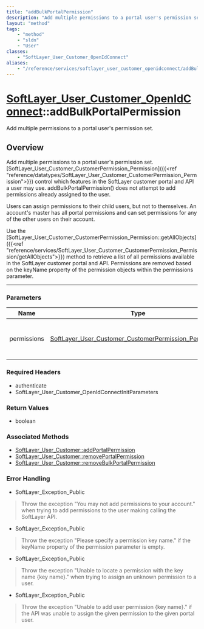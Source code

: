 ```yaml
---
title: "addBulkPortalPermission"
description: "Add multiple permissions to a portal user's permission set. [SoftLayer_User_Customer_CustomerPermission_Permission]({{<r... "
layout: "method"
tags:
    - "method"
    - "sldn"
    - "User"
classes:
    - "SoftLayer_User_Customer_OpenIdConnect"
aliases:
    - "/reference/services/softlayer_user_customer_openidconnect/addBulkPortalPermission"
---
```

# [SoftLayer_User_Customer_OpenIdConnect](/reference/services/SoftLayer_User_Customer_OpenIdConnect)::addBulkPortalPermission

Add multiple permissions to a portal user's permission set.


## Overview 
Add multiple permissions to a portal user's permission set. [SoftLayer_User_Customer_CustomerPermission_Permission]({{<ref "reference/datatypes/SoftLayer_User_Customer_CustomerPermission_Permission">}}) control which features in the SoftLayer customer portal and API a user may use. addBulkPortalPermission() does not attempt to add permissions already assigned to the user. 

Users can assign permissions to their child users, but not to themselves. An account's master has all portal permissions and can set permissions for any of the other users on their account. 

Use the [SoftLayer_User_Customer_CustomerPermission_Permission::getAllObjects]({{<ref "reference/services/SoftLayer_User_Customer_CustomerPermission_Permission/getAllObjects">}}) method to retrieve a list of all permissions available in the SoftLayer customer portal and API. Permissions are removed based on the keyName property of the permission objects within the permissions parameter. 

-----

### Parameters 
|Name | Type | Description |
| --- | --- | --- |
|permissions| <a href='/reference/datatypes/SoftLayer_User_Customer_CustomerPermission_Permission'>SoftLayer_User_Customer_CustomerPermission_Permission[] </a>| A collection of permissions to assign to this user.|


### Required Headers
* authenticate
* SoftLayer_User_Customer_OpenIdConnectInitParameters


### Return Values
* boolean


### Associated Methods

*  [SoftLayer_User_Customer::addPortalPermission](/reference/services/SoftLayer_User_Customer/addPortalPermission )
*  [SoftLayer_User_Customer::removePortalPermission](/reference/services/SoftLayer_User_Customer/removePortalPermission )
*  [SoftLayer_User_Customer::removeBulkPortalPermission](/reference/services/SoftLayer_User_Customer/removeBulkPortalPermission )



### Error Handling

* SoftLayer_Exception_Public 

> Throw the exception "You may not add permissions to your account." when trying to add permissions to the user making calling the SoftLayer API. 

* SoftLayer_Exception_Public 

> Throw the exception "Please specify a permission key name." if the keyName property of the permission parameter is empty. 

* SoftLayer_Exception_Public 

> Throw the exception "Unable to locate a permission with the key name {key name}." when trying to assign an unknown permission to a user. 

* SoftLayer_Exception_Public 

> Throw the exception "Unable to add user permission {key name}." if the API was unable to assign the given permission to the given portal user. 



